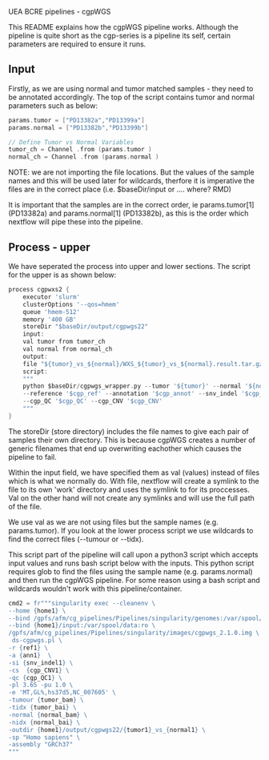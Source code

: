 UEA BCRE pipelines - cgpWGS


This README explains how the cgpWGS pipeline works. Although the pipeline is quite short as the cgp-series is a pipeline its self, certain parameters are required to ensure it runs.

## Input

Firstly, as we are using normal and tumor matched samples - they need to be annotated accordingly. The top of the script contains tumor and normal parameters such as below:

```go
params.tumor = ["PD13382a","PD13399a"]
params.normal = ["PD13382b","PD13399b"]

// Define Tumor vs Normal Variables
tumor_ch = Channel .from (params.tumor )
normal_ch = Channel .from (params.normal )
```

NOTE: we are not importing the file locations. But the values of the sample names and this will be used later for wildcards, therfore it is imperative the files are in the correct place (i.e. $baseDir/input or .... where? RMD)

It is important that the samples are in the correct order, ie params.tumor[1] (PD13382a) and params.normal[1] (PD13382b), as this is the order which nextflow will pipe these into the pipeline.

## Process - upper

We have seperated the process into upper and lower sections. The script for the upper is as shown below:

```go
process cgpwxs2 {
	executor 'slurm'
	clusterOptions '--qos=hmem'
	queue 'hmem-512'
	memory '400 GB'
	storeDir "$baseDir/output/cgpwgs22"
	input:
	val tumor from tumor_ch
	val normal from normal_ch
	output:
	file "${tumor}_vs_${normal}/WXS_${tumor}_vs_${normal}.result.tar.gz"
	script:
	"""
	python $baseDir/cgpwgs_wrapper.py --tumor '${tumor}' --normal '${normal}' --assembly 'hg19' --home '$baseDir' \
	--reference '$cgp_ref' --annotation '$cgp_annot' --snv_indel '$cgp_snv_indel' \
	--cgp_QC '$cgp_QC' --cgp_CNV '$cgp_CNV'
	"""
}

```

The storeDir (store directory) includes the file names to give each pair of samples their own directory. This is because cgpWGS creates a number of generic filenames that end up overwriting eachother which causes the pipeline to fail.

Within the input field, we have specified them as val (values) instead of files which is what we normally do. With file, nextflow will create a symlink to the file to its own 'work' directory and uses the symlink to for its proccesses. Val on the other hand will not create any symlinks and will use the full path of the file.

We use val as we are not using files but the sample names (e.g. params.tumor). If you look at the lower process script we use wildcards to find the correct files (--tumour or --tidx).

This script part of the pipeline will call upon a python3 script which accepts input values and runs bash script below with the inputs. This python script requires glob to find the files using the sample name (e.g. params.normal) and then run the cgpWGS pipeline. For some reason using a bash script and wildcards wouldn't work with this pipeline/container.

```python
cmd2 = fr"""singularity exec --cleanenv \
--home {home1} \
--bind /gpfs/afm/cg_pipelines/Pipelines/singularity/genomes:/var/spool/ref:ro \
--bind {home1}/input:/var/spool/data:ro \
/gpfs/afm/cg_pipelines/Pipelines/singularity/images/cgpwgs_2.1.0.img \
 ds-cgpwgs.pl \
-r {ref1} \
-a {ann1}  \
-si {snv_indel1} \
-cs  {cgp_CNV1} \
-qc {cgp_QC1} \
-pl 3.65 -pu 1.0 \
-e 'MT,GL%,hs37d5,NC_007605' \
-tumour {tumor_bam} \
-tidx {tumor_bai} \
-normal {normal_bam} \
-nidx {normal_bai} \
-outdir {home1}/output/cgpwgs22/{tumor1}_vs_{normal1} \
-sp "Homo sapiens" \
-assembly "GRCh37"
"""
```
